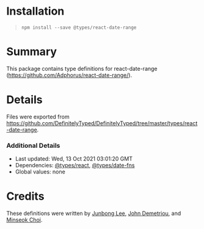 # Installation
> `npm install --save @types/react-date-range`

# Summary
This package contains type definitions for react-date-range (https://github.com/Adphorus/react-date-range/).

# Details
Files were exported from https://github.com/DefinitelyTyped/DefinitelyTyped/tree/master/types/react-date-range.

### Additional Details
 * Last updated: Wed, 13 Oct 2021 03:01:20 GMT
 * Dependencies: [@types/react](https://npmjs.com/package/@types/react), [@types/date-fns](https://npmjs.com/package/@types/date-fns)
 * Global values: none

# Credits
These definitions were written by [Junbong Lee](https://github.com/Junbong), [John Demetriou](https://github.com/DevsAnon), and [Minseok Choi](https://github.com/Curzy).
